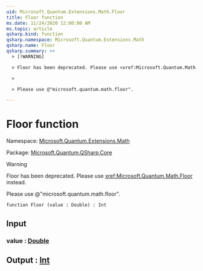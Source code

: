 ```yaml
---
uid: Microsoft.Quantum.Extensions.Math.Floor
title: Floor function
ms.date: 11/24/2020 12:00:00 AM
ms.topic: article
qsharp.kind: function
qsharp.namespace: Microsoft.Quantum.Extensions.Math
qsharp.name: Floor
qsharp.summary: >+
  > [!WARNING]

  > Floor has been deprecated. Please use <xref:Microsoft.Quantum.Math.Floor> instead.

  >

  > Please use @"microsoft.quantum.math.floor".

---
```


# Floor function

Namespace: [Microsoft.Quantum.Extensions.Math](xref:Microsoft.Quantum.Extensions.Math)

Package: [Microsoft.Quantum.QSharp.Core](https://nuget.org/packages/Microsoft.Quantum.QSharp.Core)


> [!WARNING]
> Floor has been deprecated. Please use <xref:Microsoft.Quantum.Math.Floor> instead.
>
> Please use @"microsoft.quantum.math.floor".



```qsharp
function Floor (value : Double) : Int
```


## Input

### value : [Double](xref:microsoft.quantum.lang-ref.double)





## Output : [Int](xref:microsoft.quantum.lang-ref.int)

